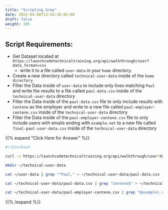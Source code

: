 ```yaml
---
title: "Scripting Grep"
date: 2022-04-08T13:54:20-05:00
draft: false
weight: 105
---
```


## Script Requirements:
- Get Dataset located at `https://launchcodetechnicaltraining.org/api/walkthrough/user?data_format=csv`
  - write it to a file called `user-data` in your `home` directory.
- Create a new directory called `technical-user-data` inside of the `home directory`
- Filter the Data inside of `user-data` to include only lines matching `Paul` and write the results to a file called `paul-data.csv` inside of the `technical-user-data` directory
- Filter the Data inside of the `paul-data.csv` file to only include results with `Centene` as the employer and write to a new file called `paul-employer-centene.csv` inside of the `technical-user-data` directory
- Filter the Data inside of the `paul-employer-centene.csv` file to only include users with emails ending with `example.net` to a new file called `final-paul-user-data.csv` inside of the `technical-user-data` directory


{{% expand "Click Here for Answer" %}}
```bash
#!/bin/bash

curl -s https://launchcodetechnicaltraining.org/api/walkthrough/user?data_format=csv > ~/user-data

mkdir ~/technical-user-data

cat ~/user-data | grep "^Paul," > ~/technical-user-data/paul-data.csv

cat ~/technical-user-data/paul-data.csv | grep "Centene$" > ~/technical-user-data/paul-employer-centene.csv

cat ~/technical-user-data/paul-employer-centene.csv | grep "@example\.net" > ~/technical-user-data/final-paul-user-data.csv
```
{{% /expand %}}